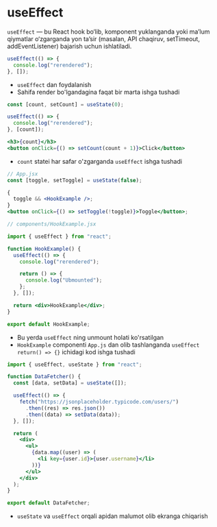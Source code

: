 # **useEffect**

`useEffect` — bu React hook bo‘lib, komponent yuklanganda yoki ma’lum qiymatlar o‘zgarganda yon ta’sir (masalan, API chaqiruv, setTimeout, addEventListener) bajarish uchun ishlatiladi.

```jsx
useEffect(() => {
  console.log("rerendered");
}, []);
```

- `useEffect` dan foydalanish
- Sahifa render bo'lgandagina faqat bir marta ishga tushadi

```jsx
const [count, setCount] = useState(0);

useEffect(() => {
  console.log("rerendered");
}, [count]);

<h3>{count}</h3>
<button onClick={() => setCount(count + 1)}>Click</button>
```

- `count` statei har safar o'zgarganda `useEffect` ishga tushadi

```jsx
// App.jsx
const [toggle, setToggle] = useState(false);

{
  toggle && <HookExample />;
}
<button onClick={() => setToggle(!toggle)}>Toggle</button>;

// components/HookExample.jsx

import { useEffect } from "react";

function HookExample() {
  useEffect(() => {
    console.log("rerendered");

    return () => {
      console.log("Ubmounted");
    };
  }, []);

  return <div>HookExample</div>;
}

export default HookExample;
```

- Bu yerda `useEffect` ning unmount holati ko'rsatilgan
- `HookExample` componenti `App.js` dan olib tashlanganda `useEffect return() => {}` ichidagi kod ishga tushadi

```jsx
import { useEffect, useState } from "react";

function DataFetcher() {
  const [data, setData] = useState([]);

  useEffect(() => {
    fetch("https://jsonplaceholder.typicode.com/users/")
      .then((res) => res.json())
      .then((data) => setData(data));
  }, []);

  return (
    <div>
      <ul>
        {data.map((user) => (
          <li key={user.id}>{user.username}</li>
        ))}
      </ul>
    </div>
  );
}

export default DataFetcher;
```

- `useState` va `useEffect` orqali apidan malumot olib ekranga chiqarish
